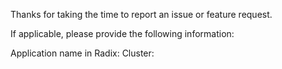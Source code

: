 Thanks for taking the time to report an issue or feature request.

If applicable, please provide the following information:

Application name in Radix: 
Cluster: 

